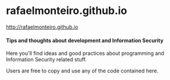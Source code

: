 # rafaelmonteiro.github.io

http://rafaelmonteiro.github.io

#### Tips and thoughts about development and Information Security

Here you'll find ideas and good practices about programming and Information Security related stuff.

Users are free to copy and use any of the code contained here.
